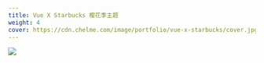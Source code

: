 ```yaml
---
title: Vue X Starbucks 樱花季主题
weight: 4
cover: https://cdn.chelme.com/image/portfolio/vue-x-starbucks/cover.jpg
---
```


![](https://cdn.chelme.com/image/portfolio/vue-x-starbucks/pic-1.png)
